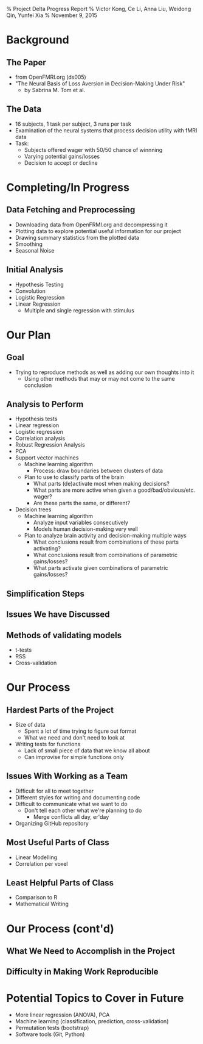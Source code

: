 % Project Delta Progress Report
% Victor Kong, Ce Li, Anna Liu, Weidong Qin, Yunfei Xia
% November 9, 2015


# Background

## The Paper

- from OpenFMRI.org (ds005)
- "The Neural Basis of Loss Aversion in Decision-Making Under Risk"
  - by Sabrina M. Tom et al.

## The Data

- 16 subjects, 1 task per subject, 3 runs per task
- Examination of the neural systems that process decision utility with fMRI data
- Task:
  - Subjects offered wager with 50/50 chance of winnning
  - Varying potential gains/losses
  - Decision to accept or decline

# Completing/In Progress

## Data Fetching and Preprocessing 

- Downloading data from OpenFRMI.org and decompressing it
- Plotting data to explore potential useful information for our project
- Drawing summary statistics from the plotted data
- Smoothing
- Seasonal Noise

## Initial Analysis

- Hypothesis Testing
- Convolution
- Logistic Regression
- Linear Regression
  - Multiple and single regression with stimulus

# Our Plan

## Goal

- Trying to reproduce methods as well as adding our own thoughts into it
  - Using other methods that may or may not come to the same conclusion

## Analysis to Perform

- Hypothesis tests
- Linear regression
- Logistic regression
- Correlation analysis
- Robust Regression Analysis
- PCA
- Support vector machines
  - Machine learning algorithm
    - Process: draw boundaries between clusters of data
  - Plan to use to classify parts of the brain
    - What parts (de)activate most when making decisions?
    - What parts are more active when given a good/bad/obvious/etc. wager?
    - Are these parts the same, or different?
- Decision trees
  - Machine learning algorithm
    - Analyze input variables consecutively
    - Models human decision-making very well
  - Plan to analyze brain activity and decision-making multiple ways
    - What conclusions result from combinations of these parts activating?
    - What conclusions result from combinations of parametric gains/losses?
    - What parts activate given combinations of parametric gains/losses?

## Simplification Steps

## Issues We have Discussed

## Methods of validating models

- t-tests
- RSS
- Cross-validation


# Our Process

## Hardest Parts of the Project

- Size of data
  - Spent a lot of time trying to figure out format
  - What we need and don't need to look at
- Writing tests for functions
  - Lack of small piece of data that we know all about
  - Can improvise for simple functions only

## Issues With Working as a Team

- Difficult for all to meet together
- Different styles for writing and documenting code
- Difficult to communicate what we want to do
  - Don't tell each other what we're planning to do
    - Merge conflicts all day, er'day
- Organizing GitHub repository

## Most Useful Parts of Class

- Linear Modelling
- Correlation per voxel

## Least Helpful Parts of Class

- Comparison to R
- Mathematical Writing

# Our Process (cont'd)

## What We Need to Accomplish in the Project

## Difficulty in Making Work Reproducible

# Potential Topics to Cover in Future

- More linear regression (ANOVA), PCA
- Machine learning (classification, prediction, cross-validation)
- Permutation tests (bootstrap)
- Software tools (Git, Python)
